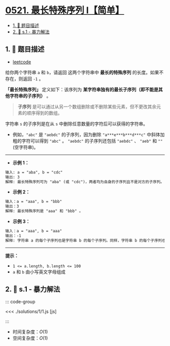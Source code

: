 # [0521. 最长特殊序列 Ⅰ【简单】](https://github.com/tnotesjs/TNotes.leetcode/tree/main/notes/0521.%20%E6%9C%80%E9%95%BF%E7%89%B9%E6%AE%8A%E5%BA%8F%E5%88%97%20%E2%85%A0%E3%80%90%E7%AE%80%E5%8D%95%E3%80%91)

<!-- region:toc -->

- [1. 📝 题目描述](#1--题目描述)
- [2. 🎯 s.1 - 暴力解法](#2--s1---暴力解法)

<!-- endregion:toc -->

## 1. 📝 题目描述

- [leetcode](https://leetcode.cn/problems/longest-uncommon-subsequence-i/)

给你两个字符串 `a` 和 `b`，请返回 这两个字符串中 **最长的特殊序列** 的长度。如果不存在，则返回 `-1` 。

**「最长特殊序列」** 定义如下：该序列为 **某字符串独有的最长子序列（即不能是其他字符串的子序列）** 。

> **子序列** 是可以通过从另一个数组删除或不删除某些元素，但不更改其余元素的顺序得到的数组。

字符串 `s` 的子序列是在从 `s` 中删除任意数量的字符后可以获得的字符串。

- 例如，`"abc"` 是 `"aebdc"` 的子序列，因为删除 `"a***e***b***d***c"` 中斜体加粗的字符可以得到 `"abc"` 。 `"aebdc"` 的子序列还包括 `"aebdc"` 、 `"aeb"` 和 `""` (空字符串)。

---

- **示例 1：**

```txt
输入: a = "aba", b = "cdc"
输出: 3
解释: 最长特殊序列可为 "aba" (或 "cdc")，两者均为自身的子序列且不是对方的子序列。
```

- **示例 2：**

```txt
输入：a = "aaa", b = "bbb"
输出：3
解释: 最长特殊序列是 "aaa" 和 "bbb" 。
```

- **示例 3：**

```txt
输入：a = "aaa", b = "aaa"
输出：-1
解释: 字符串 a 的每个子序列也是字符串 b 的每个子序列。同样，字符串 b 的每个子序列也是字符串 a 的子序列。
```

---

**提示：**

- `1 <= a.length, b.length <= 100`
- `a` 和 `b` 由小写英文字母组成

## 2. 🎯 s.1 - 暴力解法

::: code-group

<<< ./solutions/1/1.js [js]

:::

- 时间复杂度：$O(1)$
- 空间复杂度：$O(1)$
